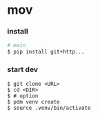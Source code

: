 # mov

### install
```bash
# main
$ pip install git+http...
```
### start dev 
```
$ git clone <URL>
$ cd <DIR>
$ # option
$ pdm venv create 
$ source .venv/bin/activate
```
